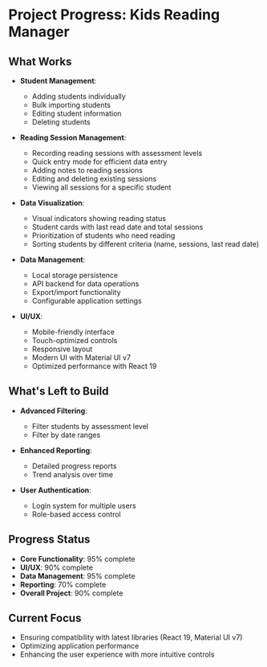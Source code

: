 # Project Progress: Kids Reading Manager

## What Works
- **Student Management**:
  - Adding students individually
  - Bulk importing students
  - Editing student information
  - Deleting students
  
- **Reading Session Management**:
  - Recording reading sessions with assessment levels
  - Quick entry mode for efficient data entry
  - Adding notes to reading sessions
  - Editing and deleting existing sessions
  - Viewing all sessions for a specific student
  
- **Data Visualization**:
  - Visual indicators showing reading status
  - Student cards with last read date and total sessions
  - Prioritization of students who need reading
  - Sorting students by different criteria (name, sessions, last read date)
  
- **Data Management**:
  - Local storage persistence
  - API backend for data operations
  - Export/import functionality
  - Configurable application settings
  
- **UI/UX**:
  - Mobile-friendly interface
  - Touch-optimized controls
  - Responsive layout
  - Modern UI with Material UI v7
  - Optimized performance with React 19

## What's Left to Build
- **Advanced Filtering**:
  - Filter students by assessment level
  - Filter by date ranges
  
- **Enhanced Reporting**:
  - Detailed progress reports
  - Trend analysis over time
  
- **User Authentication**:
  - Login system for multiple users
  - Role-based access control

## Progress Status
- **Core Functionality**: 95% complete
- **UI/UX**: 90% complete
- **Data Management**: 95% complete
- **Reporting**: 70% complete
- **Overall Project**: 90% complete

## Current Focus
- Ensuring compatibility with latest libraries (React 19, Material UI v7)
- Optimizing application performance
- Enhancing the user experience with more intuitive controls